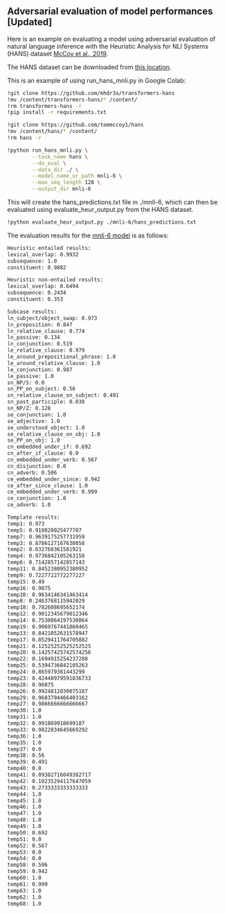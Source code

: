 ## Adversarial evaluation of model performances [Updated]

Here is an example on evaluating a model using adversarial evaluation of natural language inference with the Heuristic Analysis for NLI Systems (HANS) dataset [McCoy et al., 2019](https://arxiv.org/abs/1902.01007).

The HANS dataset can be downloaded from [this location](https://github.com/tommccoy1/hans).

This is an example of using run_hans_mnli.py in Google Colab:

```bash
!git clone https://github.com/mhdr3a/transformers-hans
!mv /content/transformers-hans/* /content/
!rm transformers-hans -r
!pip install -r requirements.txt

!git clone https://github.com/tommccoy1/hans
!mv /content/hans/* /content/
!rm hans -r

!python run_hans_mnli.py \
        --task_name hans \
        --do_eval \
        --data_dir ./ \
        --model_name_or_path mnli-6 \
        --max_seq_length 128 \
        --output_dir mnli-6
```

This will create the hans_predictions.txt file in ./mnli-6, which can then be evaluated using evaluate_heur_output.py from the HANS dataset.

```bash
!python evaluate_heur_output.py ./mnli-6/hans_predictions.txt
```

The evaluation results for the [mnli-6 model](https://huggingface.co/mahdiyar/mnli-6) is as follows:

```bash
Heuristic entailed results:
lexical_overlap: 0.9932
subsequence: 1.0
constituent: 0.9882

Heuristic non-entailed results:
lexical_overlap: 0.6494
subsequence: 0.2434
constituent: 0.353

Subcase results:
ln_subject/object_swap: 0.973
ln_preposition: 0.847
ln_relative_clause: 0.774
ln_passive: 0.134
ln_conjunction: 0.519
le_relative_clause: 0.979
le_around_prepositional_phrase: 1.0
le_around_relative_clause: 1.0
le_conjunction: 0.987
le_passive: 1.0
sn_NP/S: 0.0
sn_PP_on_subject: 0.56
sn_relative_clause_on_subject: 0.491
sn_past_participle: 0.038
sn_NP/Z: 0.128
se_conjunction: 1.0
se_adjective: 1.0
se_understood_object: 1.0
se_relative_clause_on_obj: 1.0
se_PP_on_obj: 1.0
cn_embedded_under_if: 0.692
cn_after_if_clause: 0.0
cn_embedded_under_verb: 0.567
cn_disjunction: 0.0
cn_adverb: 0.506
ce_embedded_under_since: 0.942
ce_after_since_clause: 1.0
ce_embedded_under_verb: 0.999
ce_conjunction: 1.0
ce_adverb: 1.0

Template results:
temp1: 0.973
temp5: 0.910828025477707
temp7: 0.9639175257731959
temp3: 0.8786127167630058
temp2: 0.632768361581921
temp4: 0.9736842105263158
temp6: 0.7142857142857143
temp11: 0.8452380952380952
temp9: 0.7227722772277227
temp15: 0.49
temp16: 0.9875
temp10: 0.9634146341463414
temp8: 0.2463768115942029
temp18: 0.782608695652174
temp12: 0.9012345679012346
temp14: 0.7530864197530864
temp19: 0.9069767441860465
temp13: 0.8421052631578947
temp17: 0.8529411764705882
temp21: 0.12525252525252525
temp20: 0.14257425742574256
temp22: 0.1694915254237288
temp25: 0.5394736842105263
temp24: 0.865979381443299
temp23: 0.42448979591836733
temp28: 0.96875
temp26: 0.9924812030075187
temp29: 0.9683794466403162
temp27: 0.9866666666666667
temp30: 1.0
temp31: 1.0
temp32: 0.991869918699187
temp33: 0.9822834645669292
temp36: 1.0
temp35: 1.0
temp37: 0.0
temp38: 0.56
temp39: 0.491
temp40: 0.0
temp41: 0.09382716049382717
temp42: 0.10235294117647059
temp43: 0.2733333333333333
temp44: 1.0
temp45: 1.0
temp46: 1.0
temp47: 1.0
temp48: 1.0
temp49: 1.0
temp50: 0.692
temp51: 0.0
temp52: 0.567
temp53: 0.0
temp54: 0.0
temp58: 0.506
temp59: 0.942
temp60: 1.0
temp61: 0.999
temp63: 1.0
temp62: 1.0
temp68: 1.0
```

